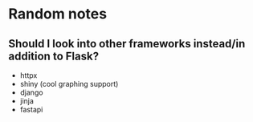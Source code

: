 # Random notes

## Should I look into other frameworks instead/in addition to Flask?
- httpx
- shiny  (cool graphing support)
- django
- jinja
- fastapi

##